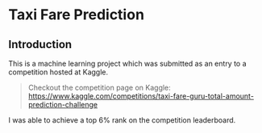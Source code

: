 # Taxi Fare Prediction

## Introduction

This is a machine learning project which was submitted as an entry to a competition hosted at Kaggle.
>Checkout the competition page on Kaggle: https://www.kaggle.com/competitions/taxi-fare-guru-total-amount-prediction-challenge

I was able to achieve a top 6% rank on the competition leaderboard.
